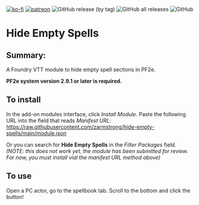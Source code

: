 [![ko-fi](https://img.shields.io/badge/-buy%20me%20a%20coffee-%23FF5E5B?style=plastic)](https://ko-fi.com/slate) [![patreon](https://img.shields.io/badge/-support%20me%20on%20patreon-%235C5C5C?style=plastic)](https://patreon.com/slatesfoundrystuff) ![GitHub release (by tag)](https://img.shields.io/github/downloads/zarmstrong/hide-empty-spells/hide-empty-spells-0.1.2/total?style=plastic) ![GitHub all releases](https://img.shields.io/github/downloads/zarmstrong/hide-empty-spells/total?style=plastic) ![GitHub](https://img.shields.io/github/license/zarmstrong/hide-empty-spells?style=plastic)

# Hide Empty Spells

## Summary:
A  Foundry VTT module to hide empty spell sections in PF2e.  

**PF2e system version 2.9.1 or later is required.**

## To install
In the add-on modules interface, click *Install Module*.  Paste the following URL into the field that reads *Manifest URL*: https://raw.githubusercontent.com/zarmstrong/hide-empty-spells/main/module.json

Or you can search for **Hide Empty Spells** in the *Filter Packages* field.  *(NOTE: this does not work yet, the module has been submitted for review. For now, you must install vial the manifest URL method above)*

## To use
Open a PC actor, go to the spellbook tab. Scroll to the bottom and click the button!


